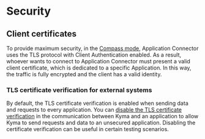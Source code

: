 # Security

## Client certificates

To provide maximum security, in the [Compass mode](README.md), Application Connector uses the TLS protocol with Client Authentication enabled. As a result, whoever wants to connect to Application Connector must present a valid client certificate, which is dedicated to a specific Application. In this way, the traffic is fully encrypted and the client has a valid identity.

### TLS certificate verification for external systems

By default, the TLS certificate verification is enabled when sending data and requests to every application.
You can [disable the TLS certificate verification](tutorials/01-50-disable-tls-certificate-verification.md) in the communication between Kyma and an application to allow Kyma to send requests and data to an unsecured application. Disabling the certificate verification can be useful in certain testing scenarios.